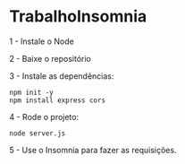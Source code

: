 # TrabalhoInsomnia
1 - Instale o Node

2 - Baixe o repositório

3 - Instale as dependências:

    npm init -y
    npm install express cors

4 - Rode o projeto:

    node server.js

5 - Use o Insomnia para fazer as requisições.
